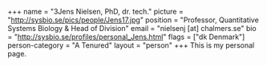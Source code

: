 +++
name = "3Jens Nielsen, PhD, dr. tech."
picture = "http://sysbio.se/pics/people/Jens17.jpg"
position = "Professor, Quantitative Systems Biology & Head of Division"
email = "nielsenj [at] chalmers.se"
bio = "http://sysbio.se/profiles/personal_Jens.html"
flags = ["dk Denmark"]
person-category = "A Tenured"
layout = "person"
+++
This is my personal page.
